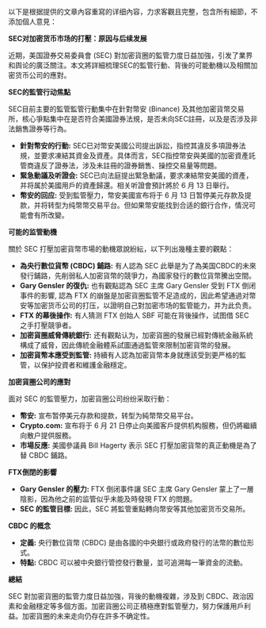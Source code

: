 以下是根据提供的文章內容重寫的详细內容，力求客觀且完整，包含所有細節，不添加個人意見：

**SEC对加密货币市场的打壓：原因与后续发展**

近期，美国證券交易委員會 (SEC) 對加密貨圈的監管力度日益加強，引发了業界和舆论的廣泛關注。本文將詳細梳理SEC的監管行動、背後的可能動機以及相關加密货币公司的應對。

**SEC的監管行动焦點**

SEC目前主要的監管監管行動集中在針對幣安 (Binance) 及其他加密貨幣交易所，核心爭點集中在是否符合美國證券法規，是否未向SEC註冊，以及是否涉及非法銷售證券等行為。

* **針對幣安的行動:** SEC已对幣安美國公司提出訴訟，指控其違反多項證券法規，並要求凍結其資金及資產。具体而言，SEC指控幣安與美國的加密資產託管商違反了證券法，涉及未註冊的證券銷售、操控交易量等問題。
* **緊急動議及听證会:** SEC已向法庭提出緊急動議，要求凍結幣安美國的資產，并将属於美國用戶的資產歸還。相关听證會預計將於 6 月 13 日舉行。
* **幣安的回应:** 受到監管壓力，幣安美國宣布将于 6 月 13 日暂停美元存款及提款，并将转型为纯幣幣交易平台。但如果幣安能找到合适的銀行合作，情況可能會有所改變。

**可能的监管動機**

關於 SEC 打壓加密貨幣市場的動機眾說紛紜，以下列出幾種主要的觀點：

* **為央行數位貨幣 (CBDC) 鋪路:** 有人認為 SEC 此舉是为了為美国CBDC的未來發行鋪路，先削弱私人加密貨幣的競爭力，為國家發行的數位貨幣騰出空間。
* **Gary Gensler 的復仇:** 也有觀點認為 SEC 主席 Gary Gensler 受到 FTX 倒闭事件的影響, 認為 FTX 的崩盤是加密貨圈監管不足造成的，因此希望通過对幣安等加密货币公司的打压，以證明自己對加密市场的監管能力，并为此负责。
* **FTX 的幕後操作:** 有人猜测 FTX 创始人 SBF 可能在背後操作，试图借 SEC 之手打壓競爭者。
* **加密貨圈威脅傳統銀行:** 还有觀點认为，加密貨圈的發展已經對傳統金融系統構成了威脅，因此傳統金融體系試圖通過監管來限制加密貨幣的發展。
* **加密貨幣本應受到監管:** 持續有人認為加密貨幣本身就應該受到更严格的監管，以保护投資者和維護金融穩定。

**加密貨圈公司的應對**

面对 SEC 的監管壓力，加密貨圈公司纷纷采取行動：

* **幣安:** 宣布暂停美元存款和提款，转型为純幣幣交易平台。
* **Crypto.com:** 宣布将于 6 月 21 日停止向美國客戶提供机构服務，但仍將繼續向散户提供服務。
* **市場反應:** 美國參議員 Bill Hagerty 表示 SEC 打壓加密貨幣的真正動機是為了替 CBDC 鋪路。

**FTX倒閉的影響**

* **Gary Gensler 的壓力:**  FTX 倒闭事件讓 SEC 主席 Gary Gensler 蒙上了一層陰影，因為他之前的监管似乎未能及時發現 FTX 的問題。
* **SEC 的監管目標:**  因此，SEC 將監管重點轉向幣安等其他加密货币交易所。

**CBDC 的概念**

* **定義:** 央行數位貨幣 (CBDC) 是由各國的中央銀行或政府發行的法幣的數位形式。
* **特點:** CBDC 可以被中央銀行管控發行數量，並可追溯每一筆資金的流動。

**總結**

SEC 對加密貨圈的監管力度日益加強，背後的動機複雜，涉及到 CBDC、政治因素和金融穩定等多個方面。加密貨圈公司正積極應對監管壓力，努力保護用戶利益。加密貨圈的未来走向仍存在許多不确定性。